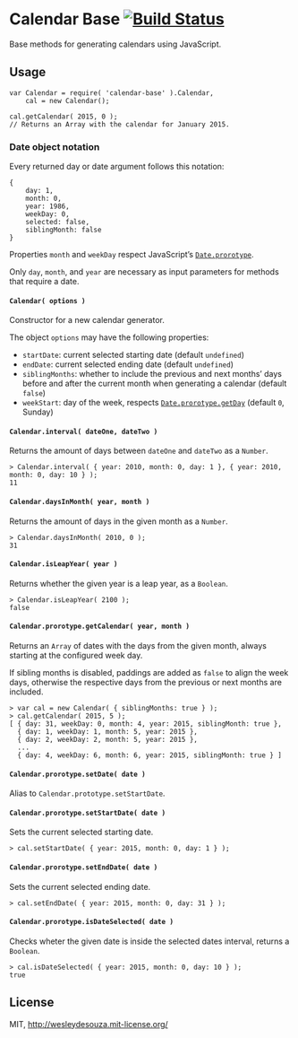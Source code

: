 # Calendar Base [![Build Status](https://travis-ci.org/WesleydeSouza/calendar-base.svg?branch=master)](https://travis-ci.org/WesleydeSouza/calendar-base)

Base methods for generating calendars using JavaScript.


## Usage

    var Calendar = require( 'calendar-base' ).Calendar,
        cal = new Calendar();

    cal.getCalendar( 2015, 0 );
    // Returns an Array with the calendar for January 2015.


### Date object notation

Every returned day or date argument follows this notation:

    {
        day: 1,
        month: 0,
        year: 1986,
        weekDay: 0,
        selected: false,
        siblingMonth: false
    }

Properties `month` and `weekDay` respect JavaScript’s [`Date.prorotype`](https://developer.mozilla.org/en-US/docs/Web/JavaScript/Reference/Global_Objects/Date/prototype).

Only `day`, `month`, and `year` are necessary as input parameters for methods that require a date.


#### `Calendar( options )`

Constructor for a new calendar generator.

The object `options` may have the following properties:

* `startDate`: current selected starting date (default `undefined`)
* `endDate`: current selected ending date (default `undefined`)
* `siblingMonths`: whether to include the previous and next months’ days before and after the current month when generating a calendar (default `false`)
* `weekStart`: day of the week, respects [`Date.prorotype.getDay`](https://developer.mozilla.org/en-US/docs/Web/JavaScript/Reference/Global_Objects/Date/getDay) (default `0`, Sunday)


#### `Calendar.interval( dateOne, dateTwo )`

Returns the amount of days between `dateOne` and `dateTwo` as a `Number`.

    > Calendar.interval( { year: 2010, month: 0, day: 1 }, { year: 2010, month: 0, day: 10 } );
    11


#### `Calendar.daysInMonth( year, month )`

Returns the amount of days in the given month as a `Number`.

    > Calendar.daysInMonth( 2010, 0 );
    31


#### `Calendar.isLeapYear( year )`

Returns whether the given year is a leap year, as a `Boolean`.

    > Calendar.isLeapYear( 2100 );
    false


#### `Calendar.prorotype.getCalendar( year, month )`

Returns an `Array` of dates with the days from the given month, always starting at the configured week day.

If sibling months is disabled, paddings are added as `false` to align the week days, otherwise the respective days from the previous or next months are included.

    > var cal = new Calendar( { siblingMonths: true } );
    > cal.getCalendar( 2015, 5 );
    [ { day: 31, weekDay: 0, month: 4, year: 2015, siblingMonth: true },
      { day: 1, weekDay: 1, month: 5, year: 2015 },
      { day: 2, weekDay: 2, month: 5, year: 2015 },
      ...
      { day: 4, weekDay: 6, month: 6, year: 2015, siblingMonth: true } ]


#### `Calendar.prorotype.setDate( date )`

Alias to `Calendar.prototype.setStartDate`.


#### `Calendar.prorotype.setStartDate( date )`

Sets the current selected starting date.

    > cal.setStartDate( { year: 2015, month: 0, day: 1 } );


#### `Calendar.prorotype.setEndDate( date )`

Sets the current selected ending date.

    > cal.setEndDate( { year: 2015, month: 0, day: 31 } );


#### `Calendar.prorotype.isDateSelected( date )`

Checks wheter the given date is inside the selected dates interval, returns a `Boolean`.

    > cal.isDateSelected( { year: 2015, month: 0, day: 10 } );
    true


## License

MIT, http://wesleydesouza.mit-license.org/
